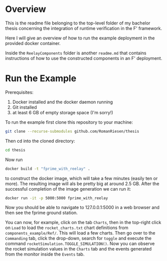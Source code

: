 # Overview

This is the readme file belonging to the top-level folder of my bachelor thesis concerning the integration of runtime verification in the F' framework.

Here I will give an overview of how to run the example deployment in the provided docker container.

Inside the `ReelayComponents` folder is another `readme.md` that contains instructions of how to use the constructed components in an F' deployment.


# Run the Example

Prerequisites:

1. Docker installed and the docker daemon running
2. Git installed
3. at least 6 GB of empty storage space (I'm sorry!)

To run the example first clone this repository to your machine:

```bash
git clone --recurse-submodules github.com/RomanRiesen/thesis
```

Then cd into the cloned directory:

```bash
cd thesis
```

Now run

```bash
docker build -t "fprime_with_reelay" .
```

to construct the docker image, which will take a few minutes (easily ten or more). The resulting image will als be pretty big at around 2.5 GB.
After the successful completion of the image generation we can run it:

```bash
docker run -it -p 5000:5000 fprime_with_reelay
```

Now you should be able to navigate to 127.0.0.1:5000 in a web browser and then see the fprime ground station.

You can now, for example, click on the tab `Charts`, then in the top-right click on `Load` to load the `rocket_charts.txt` chart definitions from `components_example/Ref/`. This will load a few charts. Then go over to the `Commanding` tab, click the drop-down, search for `toggle` and execute the command `rocketSimulation.TOGGLE_SIMULATION()`. Now you can observe the rocket simulation values in the `Charts` tab and the events generated from the monitor inside the
`Events` tab.
